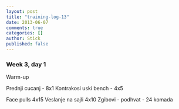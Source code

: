 ```yaml
---
layout: post
title: "training-log-13"
date: 2013-06-07
comments: true
categories: []
author: Stick
published: false
---
```


### Week 3, day 1

Warm-up

Prednji cucanj - 8x1
Kontrakosi uski bench - 4x5

Face pulls 4x15
Veslanje na sajli 4x10
Zgibovi - podhvat - 24 komada